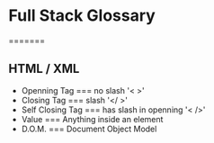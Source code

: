 # Full Stack Glossary
=======

## HTML / XML

* Openning Tag === no slash '< >'
* Closing Tag === slash '</ >'
* Self Closing Tag === has slash in openning '< />'
* Value === Anything inside an element
* D.O.M. === Document Object Model
